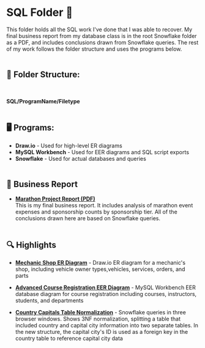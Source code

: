 # SQL Folder 🐬

This folder holds all the SQL work I've done that I was able to recover. My final business report from my database class is in the root Snowflake folder as a PDF, and includes conclusions drawn from Snowflake queries. The rest of my work follows the folder structure and uses the programs below.
<br/><br/>

## 📁 Folder Structure:
<br/>

**SQL/ProgramName/Filetype**
<br/><br/>

## 🖥️ Programs:

- **Draw.io** - Used for high-level ER diagrams
- **MySQL Workbench** - Used for EER diagrams and SQL script exports
- **Snowflake** - Used for actual databases and queries
<br/><br/>

## 🧾 Business Report

- **[Marathon Project Report (PDF)](./Snowflake/Marathon_Project_Final_Analysis_B.pdf)**  
This is my final business report. It includes analysis of marathon event expenses and sponsorship counts by sponsorship tier. All of the conclusions drawn here are based on Snowflake queries.
<br/><br/>

## 🔍 Highlights

- **[Mechanic Shop ER Diagram](./Drawio/Drawio_Diagrams/Mechanic_Shop_ER_Diagram.png)** - Draw.io ER diagram for a mechanic's shop, including vehicle owner types,vehicles, services, orders, and parts

- **[Advanced Course Registration EER Diagram](./MySQL_Workbench/MySQL_Workbench_Diagrams/Course_Registration_Advanced_EER_Diagram.png)** - MySQL Workbench EER database diagram for course registration including courses, instructors, students, and departments

- **[Country Capitals Table Normalization](./Snowflake/Snowflake_Misc._Code_and_Other/Country_Capitals_Table_Split.png)** - Snowflake queries in three browser windows. Shows 3NF normalization, splitting a table that included country and capital city information into two separate tables. In the new structure, the capital city's ID is used as a foreign key in the country table to reference capital city data